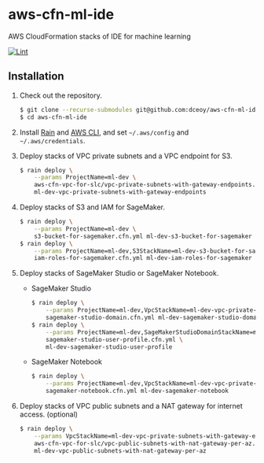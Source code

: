 aws-cfn-ml-ide
==============

AWS CloudFormation stacks of IDE for machine learning

[![Lint](https://github.com/dceoy/aws-cfn-ml-ide/actions/workflows/lint.yml/badge.svg)](https://github.com/dceoy/aws-cfn-ml-ide/actions/workflows/lint.yml)

Installation
------------

1.  Check out the repository.

    ```sh
    $ git clone --recurse-submodules git@github.com:dceoy/aws-cfn-ml-ide.git
    $ cd aws-cfn-ml-ide
    ```

2.  Install [Rain](https://github.com/aws-cloudformation/rain) and [AWS CLI](https://aws.amazon.com/cli/), and set `~/.aws/config` and `~/.aws/credentials`.

3.  Deploy stacks of VPC private subnets and a VPC endpoint for S3.

    ```sh
    $ rain deploy \
        --params ProjectName=ml-dev \
        aws-cfn-vpc-for-slc/vpc-private-subnets-with-gateway-endpoints.cfn.yml \
        ml-dev-vpc-private-subnets-with-gateway-endpoints
    ```

4.  Deploy stacks of S3 and IAM for SageMaker.

    ```sh
    $ rain deploy \
        --params ProjectName=ml-dev \
        s3-bucket-for-sagemaker.cfn.yml ml-dev-s3-bucket-for-sagemaker
    $ rain deploy \
        --params ProjectName=ml-dev,S3StackName=ml-dev-s3-bucket-for-sagemaker \
        iam-roles-for-sagemaker.cfn.yml ml-dev-iam-roles-for-sagemaker
    ```

5.  Deploy stacks of SageMaker Studio or SageMaker Notebook.

    - SageMaker Studio

      ```sh
      $ rain deploy \
          --params ProjectName=ml-dev,VpcStackName=ml-dev-vpc-private-subnets-with-gateway-endpoints,IamStackName=ml-dev-iam-roles-for-sagemaker \
          sagemaker-studio-domain.cfn.yml ml-dev-sagemaker-studio-domain
      $ rain deploy \
          --params ProjectName=ml-dev,SageMakerStudioDomainStackName=ml-dev-sagemaker-studio-domain,IamStackName=ml-dev-iam-roles-for-sagemaker \
          sagemaker-studio-user-profile.cfn.yml \
          ml-dev-sagemaker-studio-user-profile
      ```

    - SageMaker Notebook

      ```sh
      $ rain deploy \
          --params ProjectName=ml-dev,VpcStackName=ml-dev-vpc-private-subnets-with-gateway-endpoints,IamStackName=ml-dev-iam-roles-for-sagemaker \
          sagemaker-notebook.cfn.yml ml-dev-sagemaker-notebook
      ```

6.  Deploy stacks of VPC public subnets and a NAT gateway for internet access. (optional)

    ```sh
    $ rain deploy \
        --params VpcStackName=ml-dev-vpc-private-subnets-with-gateway-endpoints,ProjectName=ml-dev \
        aws-cfn-vpc-for-slc/vpc-public-subnets-with-nat-gateway-per-az.cfn.yml \
        ml-dev-vpc-public-subnets-with-nat-gateway-per-az
    ```
